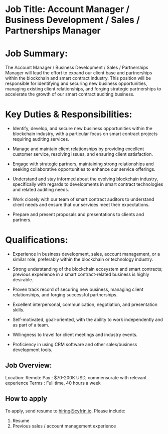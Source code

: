 # Job Title: Account Manager / Business Development / Sales / Partnerships Manager

# Job Summary:

The Account Manager / Business Development / Sales / Partnerships Manager will lead the effort to expand our client base and partnerships within the blockchain and smart contract industry. This position will be responsible for identifying and securing new business opportunities, managing existing client relationships, and forging strategic partnerships to accelerate the growth of our smart contract auditing business.

# Key Duties & Responsibilities:

- Identify, develop, and secure new business opportunities within the blockchain industry, with a particular focus on smart contract projects requiring auditing services.

- Manage and maintain client relationships by providing excellent customer service, resolving issues, and ensuring client satisfaction.

- Engage with strategic partners, maintaining strong relationships and seeking collaborative opportunities to enhance our service offerings.

- Understand and stay informed about the evolving blockchain industry, specifically with regards to developments in smart contract technologies and related auditing needs.

- Work closely with our team of smart contract auditors to understand client needs and ensure that our services meet their expectations.

- Prepare and present proposals and presentations to clients and partners.

# Qualifications:

- Experience in business development, sales, account management, or a similar role, preferably within the blockchain or technology industry.

- Strong understanding of the blockchain ecosystem and smart contracts; previous experience in a smart contract-related business is highly desirable.

- Proven track record of securing new business, managing client relationships, and forging successful partnerships.

- Excellent interpersonal, communication, negotiation, and presentation skills.

- Self-motivated, goal-oriented, with the ability to work independently and as part of a team.

- Willingness to travel for client meetings and industry events.

- Proficiency in using CRM software and other sales/business development tools.

## Job Overview:

Location: Remote
Pay : $70-200K USD, commensurate with relevant experience
Terms : Full time, 40 hours a week 

## How to apply

To apply, send resume to hiring@cyfrin.io. Please include:

1. Resume 
2. Previous sales / account management experience